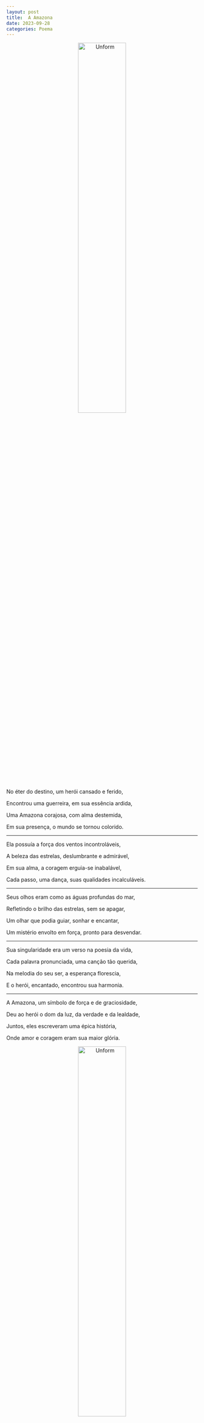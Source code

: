 ```yaml
---
layout: post
title:  A Amazona
date: 2023-09-28
categories: Poema
---
```


<p align="center">
<img src="{{ site.baseurl }}/images/2023-09-28-A-Amazona.png" height="50%" width="50%" alt="Unform" />
</p>

No éter do destino, um herói cansado e ferido,

Encontrou uma guerreira, em sua essência ardida,

Uma Amazona corajosa, com alma destemida,

Em sua presença, o mundo se tornou colorido.

---

Ela possuía a força dos ventos incontroláveis,

A beleza das estrelas, deslumbrante e admirável,

Em sua alma, a coragem erguia-se inabalável,

Cada passo, uma dança, suas qualidades incalculáveis.

---

Seus olhos eram como as águas profundas do mar,

Refletindo o brilho das estrelas, sem se apagar,

Um olhar que podia guiar, sonhar e encantar,

Um mistério envolto em força, pronto para desvendar.

---

Sua singularidade era um verso na poesia da vida,

Cada palavra pronunciada, uma canção tão querida,

Na melodia do seu ser, a esperança florescia,

E o herói, encantado, encontrou sua harmonia.

---

A Amazona, um símbolo de força e de graciosidade,

Deu ao herói o dom da luz, da verdade e da lealdade,

Juntos, eles escreveram uma épica história,

Onde amor e coragem eram sua maior glória.

<p align="center">
<img src="{{ site.baseurl }}/images/2023-09-28-A-Amazona_1.png" height="50%" width="50%" alt="Unform" />
</p>

<p align="center">
<img src="{{ site.baseurl }}/images/2023-09-28-A-Amazona_2.png" height="50%" width="50%" alt="Unform" />
</p>

<p align="center">
<img src="{{ site.baseurl }}/images/2023-09-28-A-Amazona_3.png" height="50%" width="50%" alt="Unform" />
</p>

<p align="center">
<img src="{{ site.baseurl }}/images/2023-09-28-A-Amazona_4.png" height="50%" width="50%" alt="Unform" />
</p>

<p align="center">
<img src="{{ site.baseurl }}/images/2023-09-28-A-Amazona_5.png" height="50%" width="50%" alt="Unform" />
</p>